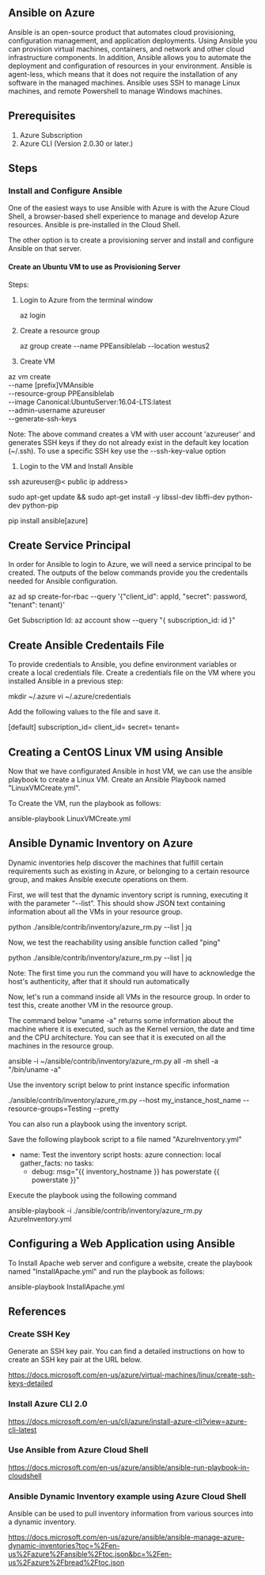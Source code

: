 ## Ansible on Azure

Ansible is an open-source product that automates cloud provisioning, configuration management, and application deployments. Using Ansible you can provision virtual machines, containers, and network and other cloud infrastructure components. In addition, Ansible allows you to automate the deployment and configuration of resources in your environment.
Ansible is agent-less, which means that it does not require the installation of any software in the managed machines. Ansible uses SSH to manage Linux machines, and remote Powershell to manage Windows machines.

## Prerequisites

1. Azure Subscription
2. Azure CLI (Version 2.0.30 or later.)

## Steps

### Install and Configure Ansible 

One of the easiest ways to use Ansible with Azure is with the Azure Cloud Shell, a browser-based shell experience to manage and develop Azure resources. Ansible is pre-installed in the Cloud Shell.

The other option is to create a provisioning server and install and configure Ansible on that server.

#### Create an Ubuntu VM to use as Provisioning Server

Steps:

1. Login to Azure from the terminal window
    
    az login

1. Create a resource group 

    az group create --name PPEansiblelab --location westus2

3. Create VM

az vm create \
    --name [prefix]VMAnsible \
    --resource-group PPEansiblelab \
    --image Canonical:UbuntuServer:16.04-LTS:latest \
    --admin-username azureuser \
    --generate-ssh-keys

Note: The above command creates a VM with user account 'azureuser' and generates SSH keys if they do not already exist in the default key location (~/.ssh). To use a specific SSH key use the --ssh-key-value option

1. Login to the VM and Install Ansible

ssh azureuser@< public ip address>

sudo apt-get update && sudo apt-get install -y libssl-dev libffi-dev python-dev python-pip

pip install ansible[azure]


## Create Service Principal

In order for Ansible to login to Azure, we will need a service principal to be created. The outputs of the below commands provide you the credentails needed for Ansible configuration.

az ad sp create-for-rbac --query '{"client_id": appId, "secret": password, "tenant": tenant}'

Get Subscription Id:
az account show --query "{ subscription_id: id }"


## Create Ansible Credentails File

To provide credentials to Ansible, you define environment variables or create a local credentials file. Create a credentials file on the VM where you installed Ansible in a previous step:

mkdir ~/.azure
vi ~/.azure/credentials

Add the following values to the file and save it.

[default]
subscription_id=<subscriptionid>
client_id=<clientid>
secret=<secret>
tenant=<tenantid>

## Creating a CentOS Linux VM using Ansible

Now that we have configurated Ansible in host VM, we can use the ansible playbook to create a Linux VM. Create an Ansible Playbook named "LinuxVMCreate.yml". 

To Create the VM, run the playbook as follows:

ansible-playbook LinuxVMCreate.yml


## Ansible Dynamic Inventory on Azure

 Dynamic inventories help discover the machines that fulfill certain requirements such as existing in Azure, or belonging to a certain resource group, and makes Ansible execute operations on them.

 First, we will test that the dynamic inventory script is running, executing it with the parameter “--list”. This should show JSON text containing information about all the VMs in your resource group.

 python ./ansible/contrib/inventory/azure_rm.py --list | jq

 Now, we test the reachability using ansible function called "ping"

 python ./ansible/contrib/inventory/azure_rm.py --list | jq

Note: The first time you run the command you will have to acknowledge the host's authenticity, after that it should run automatically

Now, let's run a command inside all VMs in the resource group. In order to test this, create another VM in the resource group.

The command below "uname -a" returns some information about the machine where it is executed, such as the Kernel version, the date and time and the CPU architecture. You can see that it is executed on all the machines in the resource group.

 ansible -i ~/ansible/contrib/inventory/azure_rm.py all -m shell -a "/bin/uname -a"

 Use the inventory script below to print instance specific information

 ./ansible/contrib/inventory/azure_rm.py --host my_instance_host_name --resource-groups=Testing --pretty

 You can also run a playbook using the inventory script. 

Save the following playbook script to a file named "AzureInventory.yml"

 - name: Test the inventory script
  hosts: azure
  connection: local
  gather_facts: no
  tasks:
    - debug: msg="{{ inventory_hostname }} has powerstate {{ powerstate }}"

Execute the playbook using the following command

ansible-playbook -i ./ansible/contrib/inventory/azure_rm.py AzureInventory.yml

## Configuring a Web Application using Ansible 

To Install Apache web server and configure a website, create the playbook  named "InstallApache.yml" and run the playbook as follows:

ansible-playbook InstallApache.yml

## References

### Create SSH Key

Generate an SSH key pair. You can find a detailed instructions on how to create an SSH key pair at the URL below. 

https://docs.microsoft.com/en-us/azure/virtual-machines/linux/create-ssh-keys-detailed

### Install Azure CLI 2.0

https://docs.microsoft.com/en-us/cli/azure/install-azure-cli?view=azure-cli-latest


### Use Ansible from Azure Cloud Shell

https://docs.microsoft.com/en-us/azure/ansible/ansible-run-playbook-in-cloudshell

### Ansible Dynamic Inventory example using Azure Cloud Shell

Ansible can be used to pull inventory information from various sources into a dynamic inventory. 

https://docs.microsoft.com/en-us/azure/ansible/ansible-manage-azure-dynamic-inventories?toc=%2Fen-us%2Fazure%2Fansible%2Ftoc.json&bc=%2Fen-us%2Fazure%2Fbread%2Ftoc.json


